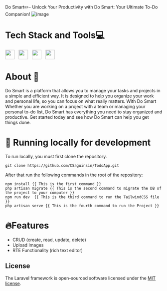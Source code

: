 Do Smart✏️- Unlock Your Productivity with Do Smart: Your Ultimate To-Do Companion!
![image](https://github.com/CSaguinsin/TodoApp/assets/123741242/10611bb2-5498-4da0-9f28-c1a642dde80c)



# Tech Stack and Tools💻
<img align="left" width="30px" style="padding-right:10px;" src="https://cdn.jsdelivr.net/gh/devicons/devicon@latest/icons/laravel/laravel-original.svg" />
<img align="left" width="30px" style="padding-right:10px;" src="https://cdn.jsdelivr.net/gh/devicons/devicon/icons/mysql/mysql-original.svg" />
<img align="left" width="30px" style="padding-right:10px;" src="https://cdn.jsdelivr.net/gh/devicons/devicon@latest/icons/tailwindcss/tailwindcss-original.svg" />
<img  width="30px" style="padding-right:10px;" src="https://cdn.jsdelivr.net/gh/devicons/devicon/icons/git/git-original.svg" />

# About 📑
Do Smart is a platform that allows you to manage your tasks and projects in a simple and efficient way. It is designed to help you organize your work and personal life, so you can focus on what really matters. With Do Smart Whether you are working on a project with a team or managing your personal to-do list, Do Smart has everything you need to stay organized and productive. Get started today and see how Do Smart can help you get things done.

# 🧬 Running locally for development
To run locally, you must first clone the repository. 
```
git clone https://github.com/CSaguinsin/TodoApp.git
```
After that run the following commands in the root of the repository:
```
npm install {{ This is the first command }}
php artisan migrate {{ This is the second command to migrate the DB of the project to your computer }}
npm run dev  {{ This is the third command to run the TailwindCSS file }}
php artisan serve {{ This is the fourth command to run the Project }}
```
# 🔥Features
*  CRUD (create, read, update, delete)
*  Upload Images
*  RTE Functionality (rich text editor)

## License

The Laravel framework is open-sourced software licensed under the [MIT license](https://opensource.org/licenses/MIT).
